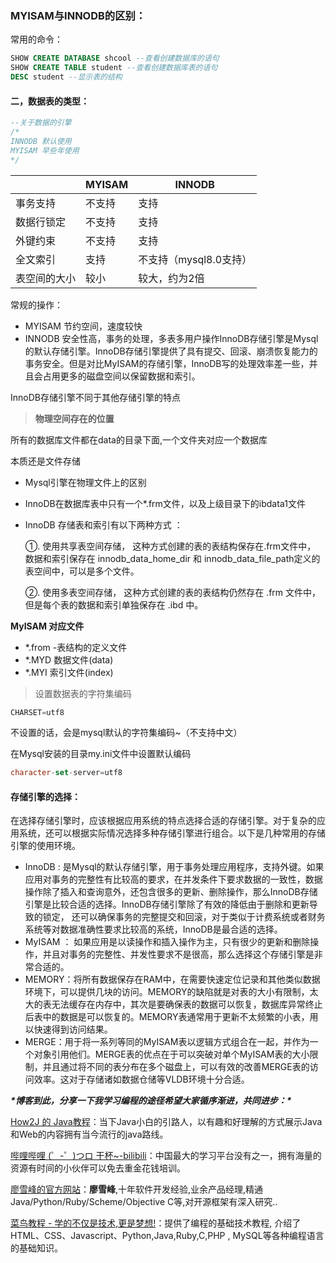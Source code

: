 ### MYISAM与INNODB的区别：

常用的命令：

```sql
SHOW CREATE DATABASE shcool --查看创建数据库的语句
SHOW CREATE TABLE student --查看创建数据库表的语句
DESC student --显示表的结构
```

#### 二，数据表的类型：

```sql
--关于数据的引擎
/*
INNODB 默认使用
MYISAM 早些年使用
*/
```

|              | MYISAM | INNODB                 |
| ------------ | ------ | ---------------------- |
| 事务支持     | 不支持 | 支持                   |
| 数据行锁定   | 不支持 | 支持                   |
| 外键约束     | 不支持 | 支持                   |
| 全文索引     | 支持   | 不支持（mysql8.0支持） |
| 表空间的大小 | 较小   | 较大，约为2倍          |

常规的操作：

-   MYISAM 节约空间，速度较快
-   INNODB  安全性高，事务的处理，多表多用户操作InnoDB存储引擎是Mysql的默认存储引擎。InnoDB存储引擎提供了具有提交、回滚、崩溃恢复能力的事务安全。但是对比MyISAM的存储引擎，InnoDB写的处理效率差一些，并且会占用更多的磁盘空间以保留数据和索引。

InnoDB存储引擎不同于其他存储引擎的特点

> **物理空间存在的位置**

所有的数据库文件都在data的目录下面,一个文件夹对应一个数据库

本质还是文件存储

- Mysql引擎在物理文件上的区别

- InnoDB在数据库表中只有一个*.frm文件，以及上级目录下的ibdata1文件

- InnoDB 存储表和索引有以下两种方式 ： 

  ①. 使用共享表空间存储， 这种方式创建的表的表结构保存在.frm文件中， 数据和索引保存在 innodb_data_home_dir 和 innodb_data_file_path定义的表空间中，可以是多个文件。

  ②. 使用多表空间存储， 这种方式创建的表的表结构仍然存在 .frm 文件中，但是每个表的数据和索引单独保存在 .ibd 中。

**MyISAM 对应文件**

-  *.from  -表结构的定义文件
- *.MYD  数据文件(data)
- *.MYI  索引文件(index)

> 设置数据表的字符集编码

```sql
CHARSET=utf8
```

不设置的话，会是mysql默认的字符集编码~（不支持中文）

在Mysql安装的目录my.ini文件中设置默认编码

```sql
character-set-server=utf8
```

#### 存储引擎的选择：

在选择存储引擎时，应该根据应用系统的特点选择合适的存储引擎。对于复杂的应用系统，还可以根据实际情况选择多种存储引擎进行组合。以下是几种常用的存储引擎的使用环境。

- InnoDB : 是Mysql的默认存储引擎，用于事务处理应用程序，支持外键。如果应用对事务的完整性有比较高的要求，在并发条件下要求数据的一致性，数据操作除了插入和查询意外，还包含很多的更新、删除操作，那么InnoDB存储引擎是比较合适的选择。InnoDB存储引擎除了有效的降低由于删除和更新导致的锁定， 还可以确保事务的完整提交和回滚，对于类似于计费系统或者财务系统等对数据准确性要求比较高的系统，InnoDB是最合适的选择。
- MyISAM ： 如果应用是以读操作和插入操作为主，只有很少的更新和删除操作，并且对事务的完整性、并发性要求不是很高，那么选择这个存储引擎是非常合适的。
- MEMORY：将所有数据保存在RAM中，在需要快速定位记录和其他类似数据环境下，可以提供几块的访问。MEMORY的缺陷就是对表的大小有限制，太大的表无法缓存在内存中，其次是要确保表的数据可以恢复，数据库异常终止后表中的数据是可以恢复的。MEMORY表通常用于更新不太频繁的小表，用以快速得到访问结果。
- MERGE：用于将一系列等同的MyISAM表以逻辑方式组合在一起，并作为一个对象引用他们。MERGE表的优点在于可以突破对单个MyISAM表的大小限制，并且通过将不同的表分布在多个磁盘上，可以有效的改善MERGE表的访问效率。这对于存储诸如数据仓储等VLDB环境十分合适。



***\*博客到此，分享一下我学习编程的途径希望大家循序渐进，共同进步：\****

[How2J 的 Java教程](https://how2j.cn?p=80103)：当下Java小白的引路人，以有趣和好理解的方式展示Java和Web的内容拥有当今流行的java路线。

[哔哩哔哩 (゜-゜)つロ 干杯~-bilibili](https://www.bilibili.com/)：中国最大的学习平台没有之一，拥有海量的资源有时间的小伙伴可以免去重金花钱培训。

[廖雪峰的官方网站](https://www.liaoxuefeng.com)：**廖雪峰**,十年软件开发经验,业余产品经理,精通Java/Python/Ruby/Scheme/Objective C等,对开源框架有深入研究..

 

[菜鸟教程 - 学的不仅是技术,更是梦想!](https://www.runoob.com/)：提供了编程的基础技术教程, 介绍了HTML、CSS、Javascript、Python,Java,Ruby,C,PHP , MySQL等各种编程语言的基础知识。